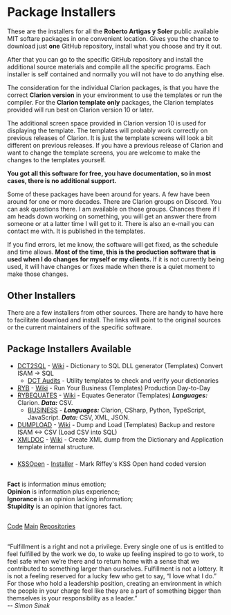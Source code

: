 # Package Installers

These are the installers for all the **Roberto Artigas y Soler** public available MIT softare packages in one convenient location.
Gives you the chance to download just **one** GitHub repository, install what you choose and try it out.

After that you can go to the specific GitHub repository and install the additional source materials and compile all the specific programs.
Each installer is self contained and normally you will not have to do anything else.

The consideration for the individual Clarion packages, is that you have the correct **Clarion version** in your environment to use the templates or run the compiler.
For the **Clarion template only** packages, the Clarion templates provided will run best on Clarion version 10 or later. 

The additional screen space provided in Clarion version 10 is used for displaying the template.
The templates will probably work correctly on previous releases of Clarion. It is just the template screens will look a bit different on previous releases. 
If you have a previous release of Clarion and want to change the template screens, you are welcome to make the changes to the templates yourself.

**You got all this software for free, you have documentation, so in most cases, there is no additional support.**

Some of these packages have been around for years. A few have been around for one or more decades. There are Clarion groups on Discord. You can ask questions there.
I am available on those groups. Chances there if I am heads down working on something, you will get an answer there from someone or at a latter time I will get to it.
There is also an e-mail you can contact me with. It is published in the templates.

If you find errors, let me know, the software will get fixed, as the schedule and time allows.
**Most of the time, this is the production software that is used when I do changes for myself or my clients.**
If it is not currently being used, it will have changes or fixes made when there is a quiet moment to make those changes.

## Other Installers

There are a few installers from other sources. There are handy to have here to facilitate download and install.
The links will point to the original sources or the current maintainers of the specific software.

## Package Installers Available

* [DCT2SQL](https://github.com/RobertArtigas/DCT2SQL) - [Wiki](https://github.com/RobertArtigas/DCT2SQL/wiki) - Dictionary to SQL DLL generator (Templates) Convert ISAM -> SQL
  * [DCT Audits](https://github.com/RobertArtigas/DCT2SQL/wiki/Templates#sql-pre-conversion) - Utility templates to check and verify your dictionaries   
* [RYB](https://github.com/RobertArtigas/RYB) - [Wiki](https://github.com/RobertArtigas/RYB/wiki) - Run Your Business (Templates) Production Day-to-Day
* [RYBEQUATES](https://github.com/RobertArtigas/RYBEQUATES) - [Wiki](https://github.com/RobertArtigas/RYBEQUATES/wiki) - Equates Generator (Templates) _**Languages:**_ Clarion. _**Data:**_ CSV.
  * [BUSINESS](https://github.com/RobertArtigas/RYBEQUATES/wiki/The-BUSINESS-Equates) - _**Languages:**_ Clarion, CSharp, Python, TypeScript, JavaScript. _**Data:**_ CSV, XML, JSON.
* [DUMPLOAD](https://github.com/RobertArtigas/DumpLoad) - [Wiki](https://github.com/RobertArtigas/DumpLoad/wiki) - Dump and Load (Templates) Backup and restore ISAM <-> CSV (Load CSV into SQL)
* [XMLDOC](https://github.com/RobertArtigas/XMLDOC) - [Wiki](https://github.com/RobertArtigas/XMLDOC/wiki) - Create XML dump from the Dictionary and Application template internal structure.
###
* [KSSOpen](https://github.com/mriffey/KSSOpen/tree/master) - [Installer](https://github.com/mriffey/KSSOpen/releases) - Mark Riffey's KSS Open hand coded version

##

**Fact** is information minus emotion;<br/>
**Opinion** is information plus experience;<br/>
**Ignorance** is an opinion lacking information;<br/> 
**Stupidity** is an opinion that ignores fact.

##
###

[Code](https://github.com/RobertArtigas/Installers) 
[Main](https://github.com/RobertArtigas) 
[Repositories](https://github.com/RobertArtigas?tab=repositories)

##

“Fulfillment is a right and not a privilege. Every single one of us is entitled to feel fulfilled by the work we do, to wake up feeling inspired to go to work, to feel safe when we’re there and to return home with a sense that we contributed to something larger than ourselves. Fulfillment is not a lottery. It is not a feeling reserved for a lucky few who get to say, “I love what I do.” For those who hold a leadership position, creating an environment in which the people in your charge feel like they are a part of something bigger than themselves is your responsibility as a leader.”<BR/>
_-- Simon Sinek_

##

